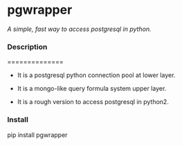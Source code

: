 # pgwrapper

*A simple, fast way to access postgresql in python.*


### Description
==============

* It is a postgresql python connection pool at lower layer.

* It is a mongo-like query formula system upper layer.

* It is a rough version to access postgresql in python2.


### Install
pip install pgwrapper
